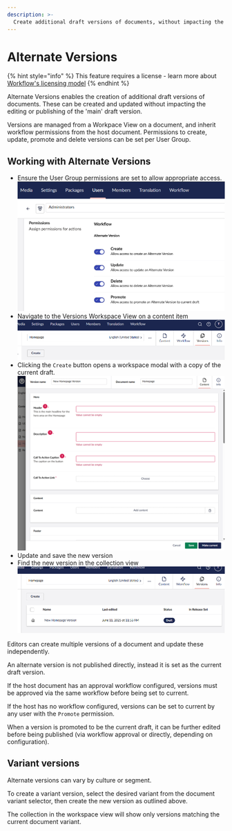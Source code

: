 ```yaml
---
description: >-
  Create additional draft versions of documents, without impacting the 'main' draft version.
---
```


# Alternate Versions

{% hint style="info" %}
This feature requires a license - learn more about [Workflow's licensing model](https://umbraco.com/products/umbraco-workflow)
{% endhint %}

Alternate Versions enables the creation of additional draft versions of documents. These can be created and updated without impacting the editing or publishing of the 'main' draft version.

Versions are managed from a Workpace View on a document, and inherit workflow permissions from the host document. Permissions to create, update, promote and delete versions can be set per User Group.

## Working with Alternate Versions

- Ensure the User Group permissions are set to allow appropriate access.
![Alternate Version permissions](images/alternate-version-permissions.png)
- Navigate to the Versions Workspace View on a content item
![Versions Workspace View](images/versions-workspace-view.png)
- Clicking the `Create` button opens a workspace modal with a copy of the current draft.
![Version workspace](images/version-workspace-editor.png)
- Update and save the new version
- Find the new version in the collection view
![Versions collection](images/versions-collection.png)

Editors can create multiple versions of a document and update these independently.

An alternate version is not published directly, instead it is set as the current draft version.

If the host document has an approval workflow configured, versions must be approved via the same workflow before being set to current.

If the host has no workflow configured, versions can be set to current by any user with the `Promote` permission.

When a version is promoted to be the current draft, it can be further edited before being published (via workflow approval or directly, depending on configuration).

## Variant versions

Alternate versions can vary by culture or segment. 

To create a variant version, select the desired variant from the document variant selector, then create the new version as outlined above.

The collection in the workspace view will show only versions matching the current document variant.